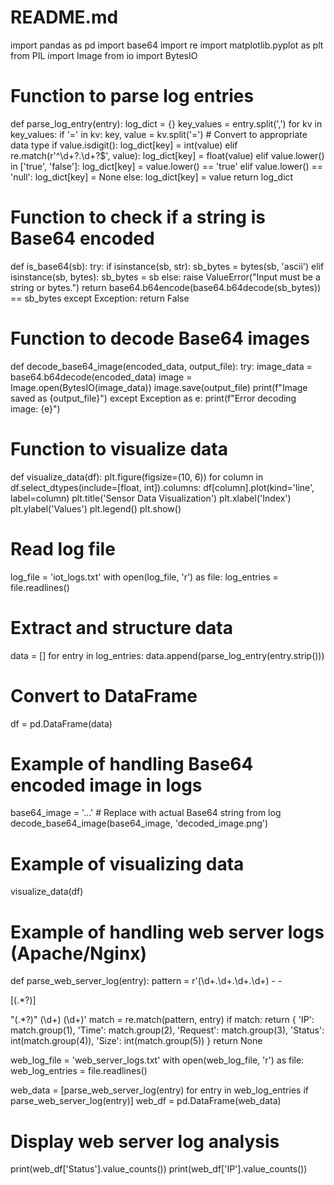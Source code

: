 # README.md
 
import pandas as pd
import base64
import re
import matplotlib.pyplot as plt
from PIL import Image
from io import BytesIO

# Function to parse log entries
def parse_log_entry(entry):
    log_dict = {}
    key_values = entry.split(',')
    for kv in key_values:
        if '=' in kv:
            key, value = kv.split('=')
            # Convert to appropriate data type
            if value.isdigit():
                log_dict[key] = int(value)
            elif re.match(r'^\d+?\.\d+?$', value):
                log_dict[key] = float(value)
            elif value.lower() in ['true', 'false']:
                log_dict[key] = value.lower() == 'true'
            elif value.lower() == 'null':
                log_dict[key] = None
            else:
                log_dict[key] = value
    return log_dict

# Function to check if a string is Base64 encoded
def is_base64(sb):
    try:
        if isinstance(sb, str):
            sb_bytes = bytes(sb, 'ascii')
        elif isinstance(sb, bytes):
            sb_bytes = sb
        else:
            raise ValueError("Input must be a string or bytes.")
        return base64.b64encode(base64.b64decode(sb_bytes)) == sb_bytes
    except Exception:
        return False

# Function to decode Base64 images
def decode_base64_image(encoded_data, output_file):
    try:
        image_data = base64.b64decode(encoded_data)
        image = Image.open(BytesIO(image_data))
        image.save(output_file)
        print(f"Image saved as {output_file}")
    except Exception as e:
        print(f"Error decoding image: {e}")

# Function to visualize data
def visualize_data(df):
    plt.figure(figsize=(10, 6))
    for column in df.select_dtypes(include=[float, int]).columns:
        df[column].plot(kind='line', label=column)
    plt.title('Sensor Data Visualization')
    plt.xlabel('Index')
    plt.ylabel('Values')
    plt.legend()
    plt.show()

# Read log file
log_file = 'iot_logs.txt'
with open(log_file, 'r') as file:
    log_entries = file.readlines()

# Extract and structure data
data = []
for entry in log_entries:
    data.append(parse_log_entry(entry.strip()))

# Convert to DataFrame
df = pd.DataFrame(data)

# Example of handling Base64 encoded image in logs
base64_image = '...'  # Replace with actual Base64 string from log
decode_base64_image(base64_image, 'decoded_image.png')

# Example of visualizing data
visualize_data(df)

# Example of handling web server logs (Apache/Nginx)
def parse_web_server_log(entry):
    pattern = r'(\d+\.\d+\.\d+\.\d+) - - 

\[(.*?)\]

 "(.*?)" (\d+) (\d+)'
    match = re.match(pattern, entry)
    if match:
        return {
            'IP': match.group(1),
            'Time': match.group(2),
            'Request': match.group(3),
            'Status': int(match.group(4)),
            'Size': int(match.group(5))
        }
    return None

web_log_file = 'web_server_logs.txt'
with open(web_log_file, 'r') as file:
    web_log_entries = file.readlines()

web_data = [parse_web_server_log(entry) for entry in web_log_entries if parse_web_server_log(entry)]
web_df = pd.DataFrame(web_data)

# Display web server log analysis
print(web_df['Status'].value_counts())
print(web_df['IP'].value_counts())
